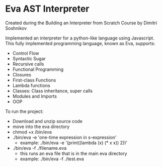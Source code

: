 # Eva AST Interpreter 
Created during the Building an Interpreter from Scratch Course by Dimitri Soshnikov

Implemented an interpreter for a python-like language using Javascript. This fully implemented programming language, known as Eva, supports:
- Control Flow
- Syntactic Sugar
- Recursive calls
- Functional Programming
- Closures
- First-class Functions
- Lambda functions
- Classes: Class inheritance, super calls
- Modules and Imports
- OOP


To run the project:
- Download and unzip source code
- move into the eva directory
- chmod +x /bin/eva
- ./bin/eva -e 'one-time expression in s-expression'
    - example: ./bin/eva -e '(print((lambda (x) (* x x)) 2))'
- ./bin/eva -f ./filename.eva
    - this runs an eva file that is in the main eva directory
    - example: ./bin/eva -f ./test.eva